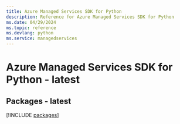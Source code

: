 ```yaml
---
title: Azure Managed Services SDK for Python
description: Reference for Azure Managed Services SDK for Python
ms.date: 04/29/2024
ms.topic: reference
ms.devlang: python
ms.service: managedservices
---
```

# Azure Managed Services SDK for Python - latest
## Packages - latest
[!INCLUDE [packages](managed-services-index.md)]